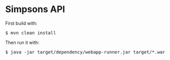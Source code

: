 # Simpsons API

First build with:

<pre>$ mvn clean install</pre>

Then run it with:

<pre>$ java -jar target/dependency/webapp-runner.jar target/*.war</pre>